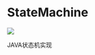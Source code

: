 # StateMachine
[![](https://jitpack.io/v/mutoukenji/StateMachine.svg)](https://jitpack.io/#mutoukenji/StateMachine)


JAVA状态机实现
